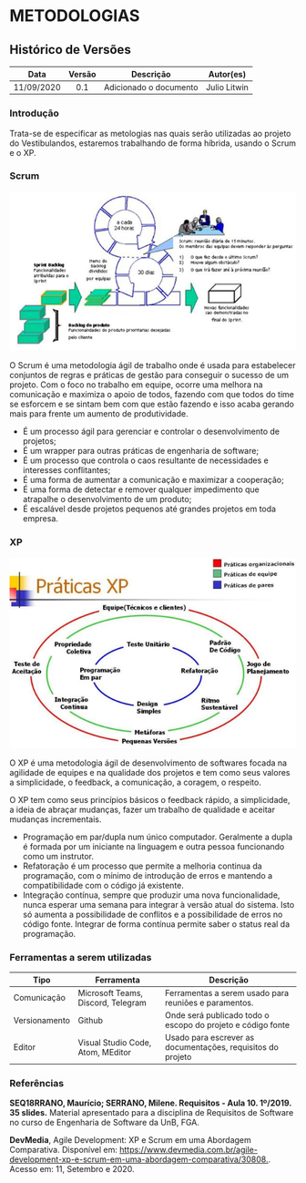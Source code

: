 # METODOLOGIAS

## Histórico de Versões

|   Data   | Versão |           Descrição           |             Autor(es)              |
|:--------:|:------:|:-----------------------------:|:----------------------------------:|
| 11/09/2020 | 0.1 | Adicionado o documento | Julio Litwin |

### Introdução

Trata-se de especificar as metologias nas quais serão utilizadas ao projeto do Vestibulandos, estaremos trabalhando de forma híbrida, usando o Scrum e o XP.

### Scrum

![Scrum](/img/scrum.jpg)

O Scrum é uma metodologia ágil de trabalho onde é usada para estabelecer conjuntos de regras e práticas de gestão para conseguir o sucesso de um projeto. Com o foco no trabalho em equipe, ocorre uma melhora na comunicação e maximiza o apoio de todos, fazendo com que todos do time se esforcem e se sintam bem com que estão fazendo e isso acaba gerando mais para frente um aumento de produtividade.

- É um processo ágil para gerenciar e controlar o desenvolvimento de projetos;
- É um wrapper para outras práticas de engenharia de software;
- É um processo que controla o caos resultante de necessidades e interesses conflitantes;
- É uma forma de aumentar a comunicação e maximizar a cooperação;
- É uma forma de detectar e remover qualquer impedimento que atrapalhe o desenvolvimento de um produto;
- É escalável desde projetos pequenos até grandes projetos em toda empresa.

### XP

![Scrum](/img/xp.jpg)

O XP é uma metodologia ágil de desenvolvimento de softwares focada na agilidade de equipes e na qualidade dos projetos e tem como seus valores a simplicidade, o feedback, a comunicação, a coragem, o respeito.

O XP tem como seus princípios básicos o feedback rápido, a simplicidade, a ideia de abraçar mudanças, fazer um trabalho de qualidade e aceitar mudanças incrementais.

- Programação em par/dupla num único computador. Geralmente a dupla é formada por um iniciante na linguagem e outra pessoa funcionando como um instrutor. 
- Refatoração é um processo que permite a melhoria continua da programação, com o mínimo de introdução de erros e mantendo a compatibilidade com o código já existente. 
- Integração contínua, sempre que produzir uma nova funcionalidade, nunca esperar uma semana para integrar à versão atual do sistema. Isto só aumenta a possibilidade de conflitos e a possibilidade de erros no código fonte. Integrar de forma contínua permite saber o status real da programação.

### Ferramentas a serem utilizadas

| Tipo | Ferramenta | Descrição |
|-----|---------|--------------|
| Comunicação | Microsoft Teams, Discord, Telegram | Ferramentas a serem usado para reuniões e paramentos. |
| Versionamento  |  Github | Onde será publicado todo o escopo do projeto e código fonte |
| Editor | Visual Studio Code, Atom, MEditor | Usado para escrever as documentações, requisitos do projeto |

### Referências
**SEQ18RRANO, Maurício; SERRANO, Milene. Requisitos - Aula 10. 1º/2019. 35 slides.** Material apresentado para a disciplina de Requisitos de Software no curso de Engenharia de Software da UnB, FGA.

**DevMedia**, Agile Development: XP e Scrum em uma Abordagem Comparativa. Disponível em: <https://www.devmedia.com.br/agile-development-xp-e-scrum-em-uma-abordagem-comparativa/30808.>. Acesso em: 11, Setembro e 2020.
